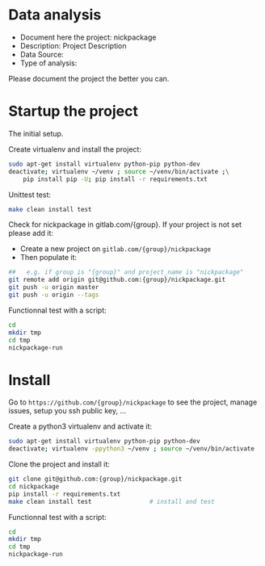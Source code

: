 # Data analysis
- Document here the project: nickpackage
- Description: Project Description
- Data Source:
- Type of analysis:

Please document the project the better you can.

# Startup the project

The initial setup.

Create virtualenv and install the project:
```bash
sudo apt-get install virtualenv python-pip python-dev
deactivate; virtualenv ~/venv ; source ~/venv/bin/activate ;\
    pip install pip -U; pip install -r requirements.txt
```

Unittest test:
```bash
make clean install test
```

Check for nickpackage in gitlab.com/{group}.
If your project is not set please add it:

- Create a new project on `gitlab.com/{group}/nickpackage`
- Then populate it:

```bash
##   e.g. if group is "{group}" and project_name is "nickpackage"
git remote add origin git@github.com:{group}/nickpackage.git
git push -u origin master
git push -u origin --tags
```

Functionnal test with a script:

```bash
cd
mkdir tmp
cd tmp
nickpackage-run
```

# Install

Go to `https://github.com/{group}/nickpackage` to see the project, manage issues,
setup you ssh public key, ...

Create a python3 virtualenv and activate it:

```bash
sudo apt-get install virtualenv python-pip python-dev
deactivate; virtualenv -ppython3 ~/venv ; source ~/venv/bin/activate
```

Clone the project and install it:

```bash
git clone git@github.com:{group}/nickpackage.git
cd nickpackage
pip install -r requirements.txt
make clean install test                # install and test
```
Functionnal test with a script:

```bash
cd
mkdir tmp
cd tmp
nickpackage-run
```
